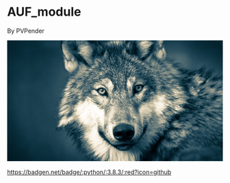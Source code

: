AUF_module
=====================

By PVPender

![5dc1288902e8bd657e2f3d9c.jpg](5dc1288902e8bd657e2f3d9c.jpg)

https://badgen.net/badge/:python/:3.8.3/:red?icon=github
